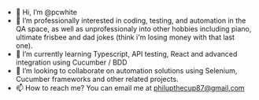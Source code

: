 - 👋 Hi, I’m @pcwhite
- 👀 I’m professionally interested in coding, testing, and automation in the QA space, as well as unprofessionaly into other hobbies including piano, ultimate frisbee and dad jokes (think i'm losing money with that last one).
- 🌱 I’m currently learning Typescript, API testing, React and advanced integration using Cucumber / BDD
- 💞️ I’m looking to collaborate on automation solutions using Selenium, Cucumber frameworks and other related projects.
- 📫 How to reach me?  You can email me at philupthecup87@gmail.com

<!---
pcwhite/pcwhite is a ✨ special ✨ repository because its `README.md` (this file) appears on your GitHub profile.
You can click the Preview link to take a look at your changes.
--->
